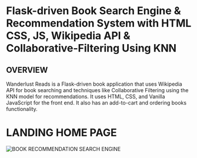 # Flask-driven Book Search Engine & Recommendation System with HTML CSS, JS, Wikipedia API & Collaborative-Filtering Using KNN
## OVERVIEW
Wanderlust Reads is a Flask-driven book application that uses Wikipedia API for book searching and techniques like Collaborative Filtering using the KNN model for recommendations. It uses HTML, CSS, and Vanilla JavaScript for the front end. It also has an add-to-cart and ordering books functionality.
# LANDING HOME PAGE

![BOOK RECOMMENDATION   SEARCH ENGINE](https://github.com/areeba0/Book-Search---Recommendation-System-with-HTML-CSS--JS-Wikipedia-API-Flask----Collaborative-Filtering/assets/136759791/301d797b-393e-4f8d-8775-90963b825484)

